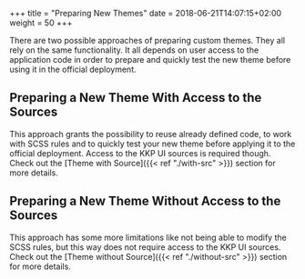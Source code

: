 +++
title = "Preparing New Themes"
date = 2018-06-21T14:07:15+02:00
weight = 50
+++

There are two possible approaches of preparing custom themes. They all rely on the same functionality. It all depends on
user access to the application code in order to prepare and quickly test the new theme before using it in the official
deployment.

## Preparing a New Theme With Access to the Sources

This approach grants the possibility to reuse already defined code, to work with SCSS rules and to quickly test your new
theme before applying it to the official deployment. Access to the KKP UI sources is required though. Check out the [Theme with Source]({{< ref "./with-src" >}}) section for more details.

## Preparing a New Theme Without Access to the Sources

This approach has some more limitations like not being able to modify the SCSS rules, but this way does not require
access to the KKP UI sources. Check out the [Theme without Source]({{< ref "./without-src" >}}) section for more details.
